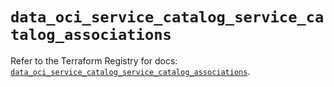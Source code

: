 # `data_oci_service_catalog_service_catalog_associations`

Refer to the Terraform Registry for docs: [`data_oci_service_catalog_service_catalog_associations`](https://registry.terraform.io/providers/oracle/oci/6.18.0/docs/data-sources/service_catalog_service_catalog_associations).
